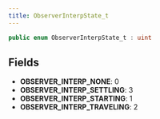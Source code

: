 ```yaml
---
title: ObserverInterpState_t
---
```


```csharp
public enum ObserverInterpState_t : uint
```

## Fields

- **OBSERVER_INTERP_NONE**: 0
- **OBSERVER_INTERP_SETTLING**: 3
- **OBSERVER_INTERP_STARTING**: 1
- **OBSERVER_INTERP_TRAVELING**: 2

